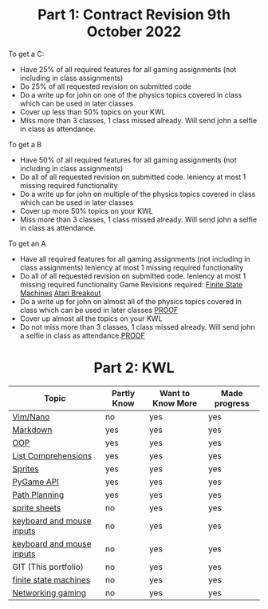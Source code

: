 # <center>Part 1: Contract Revision 9th October 2022</center>

To get a C:
* Have 25% of all required features for all gaming assignments (not including in class assignments)
* Do 25% of all requested revision on submitted code
* Do a write up for john on one of the physics topics covered in class which can be used in later classes
* Cover up less than 50% topics on your KWL
* Miss more than 3 classes, 1 class missed already. Will send john a selfie in class as attendance.


To get a B
* Have 50% of all required features for all gaming assignments (not including in class assignments)
* Do all of all requested revision on submitted code. leniency at most 1 missing required functionality
* Do a write up for john on multiple of the physics topics covered in class which can be used in later classes
* Cover up more 50% topics on your KWL
* Miss more than 3 classes, 1 class missed already. Will send john a selfie in class as attendance.


 To get an A
* Have all required features for all gaming assignments (not including in class assignments) leniency at most 1 missing required functionality
* Do all of all requested revision on submitted code. leniency at most 1 missing required functionality
  Game Revisions required: [Finite State Machines](/gaming_assignmnets/4_Finite_State_Machines_V2) [Atari Breakout](/gaming_assignmnets/1_Atari_Breakout_V2)
* Do a write up for john on almost all of the physics topics covered in class which can be used in later classes [PROOF](Game-Physics.md)
* Cover up almost all the topics on your KWL
* Do not miss more than 3 classes, 1 class missed already. Will send john a selfie in class as attendance.[PROOF](/Attendance_Proof/)


# <center>Part 2: KWL</center>

|Topic                                                                      |Partly Know  |Want to Know More | Made progress |
|---------------------------------------------------------------------------|-------------|------------------|---------------|
|[Vim/Nano                 ](mb_vim_tutor.txt)                              |no           | yes              |yes            |
|[Markdown                 ](Game-Physics.md)                               |yes          | yes              |yes            |
|[OOP                      ](/gaming_assignmnets/2_Simple_Platformer)       |yes          | yes              |yes            |
|[List Comprehensions      ](/gaming_assignmnets/4_Finite_State_Machines_V2)|yes          | yes              |yes            |
|[Sprites                  ](/gaming_assignmnets/2_Simple_Platformer)       |yes          | yes              |yes            |
|[PyGame API               ](/gaming_assignmnets/1_Atari_Breakout)          |yes          | yes              |yes            |
|[Path Planning            ](/gaming_assignmnets/5_Path_Planning)           |yes          | yes              |yes            |
|[sprite sheets            ](/gaming_assignmnets/2_Simple_Platformer)       |no           | yes              |yes            |
|[keyboard and mouse inputs](/gaming_assignmnets/1_Atari_Breakout)          |no           | yes              |yes            |
|[keyboard and mouse inputs](/gaming_assignmnets/3_Flocking)                |no           | yes              |yes            |
|GIT                        (This portfolio)                                |no           | yes              |yes            |
|[finite state machines    ](/gaming_assignmnets/4_Finite_State_Machines_V2)|no           | yes              |yes            |
|[Networking gaming        ](/gaming_assignmnets/6_Network_Gaming)          |no           | yes              |yes            |
